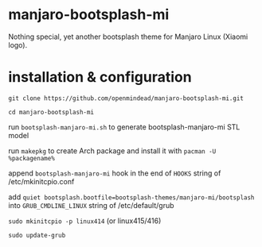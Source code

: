 # manjaro-bootsplash-mi
Nothing special, yet another bootsplash theme for Manjaro Linux (Xiaomi logo). 

# installation & configuration

`git clone https://github.com/openmindead/manjaro-bootsplash-mi.git`

`cd manjaro-bootsplash-mi`

run `bootsplash-manjaro-mi.sh` to generate bootsplash-manjaro-mi STL model

run `makepkg` to create Arch package and install it with `pacman -U %packagename%`

append `bootsplash-manjaro-mi` hook in the end of `HOOKS` string of /etc/mkinitcpio.conf

add `quiet bootsplash.bootfile=bootsplash-themes/manjaro-mi/bootsplash` into `GRUB_CMDLINE_LINUX` string of /etc/default/grub

`sudo mkinitcpio -p linux414` (or linux415/416)

`sudo update-grub`
